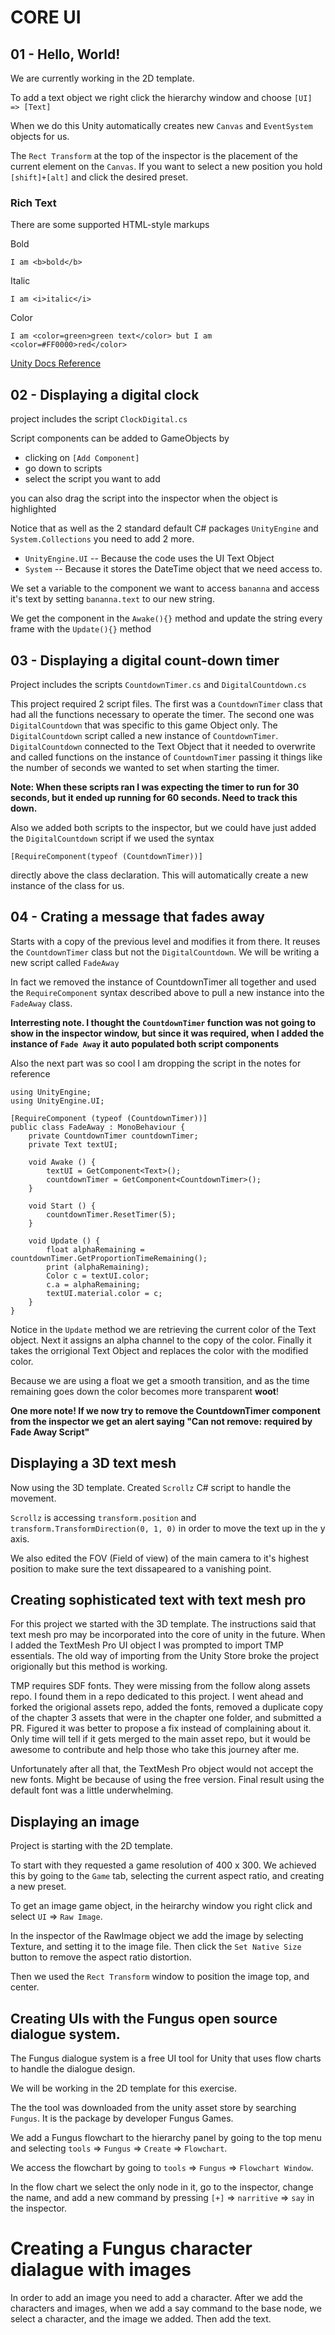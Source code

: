 # CORE UI

## 01 - Hello, World!

We are currently working in the 2D template.

To add a text object we right click the hierarchy window and choose
`[UI] => [Text]`

When we do this Unity automatically creates new `Canvas` and `EventSystem` objects for us.

The `Rect Transform` at the top of the inspector is the placement of the current element on the `Canvas`. If you want to select a new position you hold `[shift]+[alt]` and click the desired preset.

### Rich Text

There are some supported HTML-style markups

Bold

```
I am <b>bold</b>
```

Italic

```
I am <i>italic</i>
```

Color

```
I am <color=green>green text</color> but I am <color=#FF0000>red</color>
```

[Unity Docs Reference](https://docs.unity3d.com/Manual/StyledText.html "Unity Docs Reference")

## 02 - Displaying a digital clock

project includes the script `ClockDigital.cs`

Script components can be added to GameObjects by

- clicking on `[Add Component]`
- go down to scripts
- select the script you want to add

you can also drag the script into the inspector when the object is highlighted

Notice that as well as the 2 standard default C# packages `UnityEngine` and `System.Collections` you need to add 2 more.

- `UnityEngine.UI`
  -- Because the code uses the UI Text Object
- `System`
  -- Because it stores the DateTime object that we need access to.

We set a variable to the component we want to access `bananna` and access it's text by setting `bananna.text` to our new string.

We get the component in the `Awake(){}` method and update the string every frame with the `Update(){}` method

## 03 - Displaying a digital count-down timer

Project includes the scripts `CountdownTimer.cs` and `DigitalCountdown.cs`

This project required 2 script files. The first was a `CountdownTimer` class that had all the functions necessary to operate the timer. The second one was `DigitalCountdown` that was specific to this game Object only. The `DigitalCountdown` script called a new instance of `CountdownTimer`. `DigitalCountdown` connected to the Text Object that it needed to overwrite and called functions on the instance of `CountdownTimer` passing it things like the number of seconds we wanted to set when starting the timer.

**Note: When these scripts ran I was expecting the timer to run for 30 seconds, but it ended up running for 60 seconds. Need to track this down.**

Also we added both scripts to the inspector, but we could have just added the `DigitalCountdown` script if we used the syntax

```
[RequireComponent(typeof (CountdownTimer))]
```

directly above the class declaration. This will automatically create a new instance of the class for us.

## 04 - Crating a message that fades away

Starts with a copy of the previous level and modifies it from there. It reuses the `CountdownTimer` class but not the `DigitalCountdown`. We will be writing a new script called `FadeAway`

In fact we removed the instance of CountdownTimer all together and used the `RequireComponent` syntax described above to pull a new instance into the `FadeAway` class.

**Interresting note. I thought the `CountdownTimer` function was not going to show in the inspector window, but since it was required, when I added the instance of `Fade Away` it auto populated both script components**

Also the next part was so cool I am dropping the script in the notes for reference

```
using UnityEngine;
using UnityEngine.UI;

[RequireComponent (typeof (CountdownTimer))]
public class FadeAway : MonoBehaviour {
	private CountdownTimer countdownTimer;
	private Text textUI;

	void Awake () {
		textUI = GetComponent<Text>();
		countdownTimer = GetComponent<CountdownTimer>();
	}

	void Start () {
		countdownTimer.ResetTimer(5);
	}

	void Update () {
		float alphaRemaining = countdownTimer.GetProportionTimeRemaining();
		print (alphaRemaining);
		Color c = textUI.color;
		c.a = alphaRemaining;
		textUI.material.color = c;
	}
}
```

Notice in the `Update` method we are retrieving the current color of the Text object. Next it assigns an alpha channel to the copy of the color. Finally it takes the orrigional Text Object and replaces the color with the modified color.

Because we are using a float we get a smooth transition, and as the time remaining goes down the color becomes more transparent **woot**!

**One more note! If we now try to remove the CountdownTimer component from the inspector we get an alert saying "Can not remove: required by Fade Away Script"**

## Displaying a 3D text mesh

Now using the 3D template. Created `Scrollz` C# script to handle the movement.

`Scrollz` is accessing `transform.position` and `transform.TransformDirection(0, 1, 0)` in order to move the text up in the y axis.

We also edited the FOV (Field of view) of the main camera to it's highest position to make sure the text dissapeared to a vanishing point.

## Creating sophisticated text with text mesh pro

For this project we started with the 3D template. The instructions said that text mesh pro may be incorporated into the core of unity in the future. When I added the TextMesh Pro UI object I was prompted to import TMP essentials. The old way of importing from the Unity Store broke the project origionally but this method is working.

TMP requires SDF fonts. They were missing from the follow along assets repo. I found them in a repo dedicated to this project. I went ahead and forked the origional assets repo, added the fonts, removed a duplicate copy of the chapter 3 assets that were in the chapter one folder, and submitted a PR. Figured it was better to propose a fix instead of complaining about it. Only time will tell if it gets merged to the main asset repo, but it would be awesome to contribute and help those who take this journey after me.

Unfortunately after all that, the TextMesh Pro object would not accept the new fonts. Might be because of using the free version. Final result using the default font was a little underwhelming.

## Displaying an image

Project is starting with the 2D template.

To start with they requested a game resolution of 400 x 300. We achieved this by going to the `Game` tab, selecting the current aspect ratio, and creating a new preset.

To get an image game object, in the heirarchy window you right click and select `UI` => `Raw Image`.

In the inspector of the RawImage object we add the image by selecting Texture, and setting it to the image file. Then click the `Set Native Size` button to remove the aspect ratio distortion.

Then we used the `Rect Transform` window to position the image top, and center.

## Creating UIs with the Fungus open source dialogue system.

The Fungus dialogue system is a free UI tool for Unity that uses flow charts to handle the dialogue design.

We will be working in the 2D template for this exercise.

The the tool was downloaded from the unity asset store by searching `Fungus`. It is the package by developer Fungus Games.

We add a Fungus flowchart to the hierarchy panel by going to the top menu and selecting `tools` => `Fungus` => `Create` => `Flowchart`.

We access the flowchart by going to `tools` => `Fungus` => `Flowchart Window`.

In the flow chart we select the only node in it, go to the inspector, change the name, and add a new command by pressing `[+]` => `narritive` => `say` in the inspector.

# Creating a Fungus character dialague with images

In order to add an image you need to add a character. After we add the characters and images, when we add a say command to the base node, we select a character, and the image we added. Then add the text.
